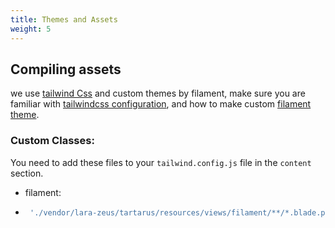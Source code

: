```yaml
---
title: Themes and Assets
weight: 5
---
```


## Compiling assets

we use [tailwind Css](https://tailwindcss.com/) and custom themes by filament, make sure you are familiar with [tailwindcss configuration](https://tailwindcss.com/docs/configuration), and how to make custom [filament theme](https://filamentphp.com/docs/3.x/admin/appearance#building-themes).

### Custom Classes:

You need to add these files to your `tailwind.config.js` file in the `content` section.

* filament:
* ```js
   './vendor/lara-zeus/tartarus/resources/views/filament/**/*.blade.php'
```
